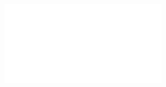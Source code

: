 <div align="center">
    <a href="https://robeth.my.id/" target="_blank">
        <img src="svg.svg" alt="my website">
    </a>
</div>
